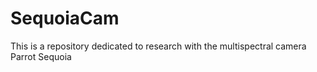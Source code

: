 # SequoiaCam
This is a repository dedicated to research with the multispectral camera Parrot Sequoia

